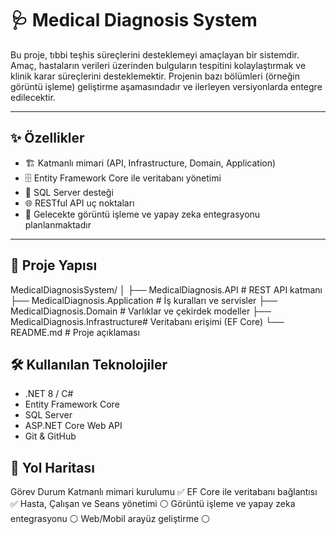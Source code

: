 # 🩺 Medical Diagnosis System

Bu proje, tıbbi teşhis süreçlerini desteklemeyi amaçlayan bir sistemdir. Amaç, hastaların verileri üzerinden bulguların tespitini kolaylaştırmak ve klinik karar süreçlerini desteklemektir. Projenin bazı bölümleri (örneğin görüntü işleme) geliştirme aşamasındadır ve ilerleyen versiyonlarda entegre edilecektir.

---

## ✨ Özellikler
- 🏗️ Katmanlı mimari (API, Infrastructure, Domain, Application)  
- 🗄️ Entity Framework Core ile veritabanı yönetimi  
- 💾 SQL Server desteği  
- 🌐 RESTful API uç noktaları  
- 🤖 Gelecekte görüntü işleme ve yapay zeka entegrasyonu planlanmaktadır

---

## 📂 Proje Yapısı
MedicalDiagnosisSystem/
│
├── MedicalDiagnosis.API # REST API katmanı
├── MedicalDiagnosis.Application # İş kuralları ve servisler
├── MedicalDiagnosis.Domain # Varlıklar ve çekirdek modeller
├── MedicalDiagnosis.Infrastructure# Veritabanı erişimi (EF Core)
└── README.md # Proje açıklaması

## 🛠️ Kullanılan Teknolojiler
- .NET 8 / C#
- Entity Framework Core
- SQL Server
- ASP.NET Core Web API
- Git & GitHub

## 📌 Yol Haritası
Görev	Durum
Katmanlı mimari kurulumu	✅
EF Core ile veritabanı bağlantısı	✅
Hasta, Çalışan ve Seans yönetimi	⚪
Görüntü işleme ve yapay zeka entegrasyonu	⚪
Web/Mobil arayüz geliştirme	⚪

